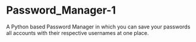 # Password_Manager-1
A Python based Password Manager in which you can save your passwords all accounts with their respective usernames at one place.
